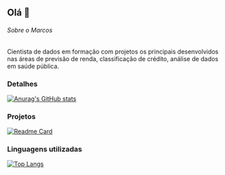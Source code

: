 ## Olá 👋

###### Sobre o Marcos

Cientista de dados em formação com projetos os principais desenvolvidos nas áreas de previsão de renda, classificação de crédito, análise de dados em saúde pública.

### Detalhes

[![Anurag's GitHub stats](https://github-readme-stats.vercel.app/api?username=MarcosFernandesRocha&show_icons=true&theme=dark)](https://github.com/anuraghazra/github-readme-stats)

### Projetos

[![Readme Card](https://github-readme-stats.vercel.app/api/pin/?username=MarcosFernandesRocha&repo=previsao-renda.github.io&theme=dark)](https://github.com/anuraghazra/github-readme-stats)

### Linguagens utilizadas

[![Top Langs](https://github-readme-stats.vercel.app/api/top-langs/?username=MarcosFernandesRocha&layout=compact)](https://github.com/anuraghazra/github-readme-stats)
